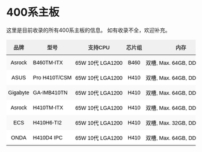 # 400系主板

这里是目前收录的所有400系主板的信息。
如有收录不全，欢迎补充。

<style type="text/css">
.tg  {border-collapse:collapse;border-color:#ccc;border-spacing:0;}
.tg td{background-color:#fff;border-bottom-width:1px;border-color:#ccc;border-style:solid;border-top-width:1px;
  border-width:0px;color:#333;font-family:Arial, sans-serif;font-size:14px;overflow:hidden;padding:10px 5px;
  word-break:keep-all;white-space:nowrap;}
.tg th{background-color:#f0f0f0;border-bottom-width:1px;border-color:#ccc;border-style:solid;border-top-width:1px;
  border-width:0px;color:#333;font-family:Arial, sans-serif;font-size:14px;font-weight:normal;overflow:hidden;
  padding:10px 5px;word-break:keep-all;white-space:nowrap;}
.tg .tg-z4i2{border-color:#ffffff;text-align:left;vertical-align:middle}
.tg .tg-939m{background-color:#f9f9f9;border-color:#ffffff;color:#333;text-align:center;vertical-align:middle}
.tg .tg-aw21{border-color:#ffffff;font-weight:bold;text-align:center;vertical-align:top}
.tg .tg-pwav{background-color:#f9f9f9;border-color:#ffffff;text-align:center;vertical-align:middle}
.tg .tg-zbbp{background-color:#f9f9f9;border-color:#ffffff;text-align:left;vertical-align:middle}
.tg .tg-v0mg{border-color:#ffffff;text-align:center;vertical-align:middle}
.tg .tg-tv2j{border-color:#ffffff;color:#333;text-align:center;vertical-align:top}
.tg .tg-dvqx{background-color:#f9f9f9;border-color:#ffffff;text-align:center;vertical-align:top}
.tr:first-child .td:first-child{text-align:right}
.thead .tr .th{position:sticky;top:0;}/* 列首永遠固定於上 */
</style>
<table class="tg">
<thead>
  <tr>
    <th class="tg-aw21">品牌</th>
    <th class="tg-aw21">型号</th>
    <th class="tg-aw21">支持CPU</th>
    <th class="tg-aw21">芯片组</th>
    <th class="tg-aw21">内存</th>
    <th class="tg-aw21">通道</th>
    <th class="tg-aw21">HDMI接口</th>
    <th class="tg-aw21">DP接口</th>
    <th class="tg-aw21">其他显示接口</th>
    <th class="tg-aw21">LAN</th>
    <th class="tg-aw21"> PCI Express </th>
    <th class="tg-aw21">WIFI/BT</th>
    <th class="tg-aw21">M.2 规格</th>
    <th class="tg-aw21">速度</th>
    <th class="tg-aw21">mini PCIe/mSATA</th>
    <th class="tg-aw21">SATA</th>
    <th class="tg-aw21">USB 3</th>
    <th class="tg-aw21">USB 2</th>
    <th class="tg-aw21">其他</th>
    <th class="tg-aw21">备注</th>
  </tr>
</thead>
<tbody>
  <tr>
    <td class="tg-pwav"><span style="font-weight:400;font-style:normal;text-decoration:none;color:black">Asrock</span></td>
    <td class="tg-zbbp"><span style="font-weight:400;font-style:normal;text-decoration:none;color:black">B460TM-ITX</span></td>
    <td class="tg-zbbp"><span style="font-weight:400;font-style:normal;text-decoration:none;color:black">65W 10代 LGA1200</span></td>
    <td class="tg-pwav"><span style="font-weight:400;font-style:normal;text-decoration:none;color:black">B460</span></td>
    <td class="tg-pwav"><span style="font-weight:400;font-style:normal;text-decoration:none;color:black">双槽, Max. 64GB, DDR4 2933</span>  </td>
    <td class="tg-pwav"><span style="font-weight:400;font-style:normal;text-decoration:none;color:black">双</span></td>
    <td class="tg-pwav"><span style="font-weight:400;font-style:normal;text-decoration:none;color:black">1 x HDMI 1.4b </span></td>
    <td class="tg-pwav"><span style="font-weight:400;font-style:normal;text-decoration:none;color:black">无</span></td>
    <td class="tg-pwav"><span style="font-weight:400;font-style:normal;text-decoration:none;color:black">1 x LVDS </span></td>
    <td class="tg-pwav"><span style="font-weight:400;font-style:normal;text-decoration:none;color:black">1 x RTL8111H</span> </td>
    <td class="tg-pwav"><span style="font-weight:400;font-style:normal;text-decoration:none;color:black">无</span></td>
    <td class="tg-pwav"><span style="font-weight:400;font-style:normal;text-decoration:none;color:black">1 x M.2 2230</span> </td>
    <td class="tg-pwav"><span style="font-weight:400;font-style:normal;text-decoration:none;color:black">1 x 2260/2280</span></td>
    <td class="tg-pwav"><span style="font-weight:400;font-style:normal;text-decoration:none;color:black">x4</span></td>
    <td class="tg-939m"><span style="font-weight:400;font-style:normal;text-decoration:none;color:black">无</span></td>
    <td class="tg-pwav"><span style="font-weight:400;font-style:normal;text-decoration:none;color:black">2 x SATA 6Gb/s</span></td>
    <td class="tg-pwav"><span style="font-weight:400;font-style:normal;text-decoration:none;color:black">3.2 x4</span></td>
    <td class="tg-pwav"><span style="font-weight:400;font-style:normal;text-decoration:none;color:black">无</span></td>
    <td class="tg-pwav"></td>
    <td class="tg-pwav"></td>
  </tr>
  <tr>
    <td class="tg-v0mg"><span style="font-weight:400;font-style:normal;text-decoration:none;color:black">ASUS</span></td>
    <td class="tg-z4i2"><span style="font-weight:400;font-style:normal;text-decoration:none;color:black">Pro H410T/CSM</span></td>
    <td class="tg-z4i2"><span style="font-weight:400;font-style:normal;text-decoration:none;color:black">65W 10代 LGA1200</span></td>
    <td class="tg-v0mg"><span style="font-weight:400;font-style:normal;text-decoration:none;color:black">H410</span></td>
    <td class="tg-v0mg"><span style="font-weight:400;font-style:normal;text-decoration:none;color:black">双槽, Max. 64GB, DDR4 2933</span>  </td>
    <td class="tg-v0mg"><span style="font-weight:400;font-style:normal;text-decoration:none;color:black">双</span></td>
    <td class="tg-v0mg"><span style="font-weight:400;font-style:normal;text-decoration:none;color:black">1 x HDMI 1.4b </span></td>
    <td class="tg-v0mg"><span style="font-weight:400;font-style:normal;text-decoration:none;color:black">1 x DP 1.4 *</span></td>
    <td class="tg-v0mg"><span style="font-weight:400;font-style:normal;text-decoration:none;color:black">1 x LVDS </span></td>
    <td class="tg-v0mg"><span style="font-weight:400;font-style:normal;text-decoration:none;color:black">1 x RTL8111H</span></td>
    <td class="tg-v0mg"><span style="font-weight:400;font-style:normal;text-decoration:none;color:black">无</span></td>
    <td class="tg-v0mg"><span style="font-weight:400;font-style:normal;text-decoration:none;color:black">1 x M.2 2230</span> </td>
    <td class="tg-v0mg"><span style="font-weight:400;font-style:normal;text-decoration:none;color:black">1 x 2260/2280</span></td>
    <td class="tg-v0mg"><span style="font-weight:400;font-style:normal;text-decoration:none;color:black">x4</span></td>
    <td class="tg-tv2j"><span style="font-weight:400;font-style:normal;text-decoration:none;color:#333">无</span></td>
    <td class="tg-v0mg"><span style="font-weight:400;font-style:normal;text-decoration:none;color:black">2 x SATA 6Gb/s</span></td>
    <td class="tg-v0mg"><span style="font-weight:400;font-style:normal;text-decoration:none;color:black">3.1 x2</span></td>
    <td class="tg-v0mg"><span style="font-weight:400;font-style:normal;text-decoration:none;color:black">2.0 x2</span></td>
    <td class="tg-v0mg"></td>
    <td class="tg-v0mg"><span style="font-weight:400;font-style:normal;text-decoration:none;color:black">HDMI 1.4b 4096 x 2160 @ 24Hz</span></td>
  </tr>
  <tr>
    <td class="tg-pwav"><span style="font-weight:400;font-style:normal;text-decoration:none;color:black">Gigabyte</span></td>
    <td class="tg-zbbp"><span style="font-weight:400;font-style:normal;text-decoration:none;color:black">GA-IMB410TN</span></td>
    <td class="tg-zbbp"><span style="font-weight:400;font-style:normal;text-decoration:none;color:black">65W 10代 LGA1200</span></td>
    <td class="tg-pwav"><span style="font-weight:400;font-style:normal;text-decoration:none;color:black">H410</span></td>
    <td class="tg-pwav"><span style="font-weight:400;font-style:normal;text-decoration:none;color:black">双槽, Max. 64GB, DDR4 2933</span>  </td>
    <td class="tg-pwav"><span style="font-weight:400;font-style:normal;text-decoration:none;color:black">双</span></td>
    <td class="tg-pwav"><span style="font-weight:400;font-style:normal;text-decoration:none;color:black">1 x HDMI2.0, 2 x HDMI1.4a</span></td>
    <td class="tg-pwav"><span style="font-weight:400;font-style:normal;text-decoration:none;color:black">无</span></td>
    <td class="tg-pwav"><span style="font-weight:400;font-style:normal;text-decoration:none;color:black">1 x LVDS </span></td>
    <td class="tg-pwav"><span style="font-weight:400;font-style:normal;text-decoration:none;color:black">2 x Intel 千兆</span>  </td>
    <td class="tg-pwav"><span style="font-weight:400;font-style:normal;text-decoration:none;color:black">1 x PCI 3.0 x16</span></td>
    <td class="tg-pwav"><span style="font-weight:400;font-style:normal;text-decoration:none;color:black">1 x M.2 2230</span> </td>
    <td class="tg-pwav"><span style="font-weight:400;font-style:normal;text-decoration:none;color:black">1 x 2280</span></td>
    <td class="tg-pwav"><span style="font-weight:400;font-style:normal;text-decoration:none;color:black">x4</span></td>
    <td class="tg-pwav"><span style="font-weight:400;font-style:normal;text-decoration:none;color:black">1 x mini PCIe (全高)</span></td>
    <td class="tg-pwav"><span style="font-weight:400;font-style:normal;text-decoration:none;color:black">2 x SATA 6Gb/s</span></td>
    <td class="tg-pwav"><span style="font-weight:400;font-style:normal;text-decoration:none;color:black">3.0 x4</span></td>
    <td class="tg-pwav"><span style="font-weight:400;font-style:normal;text-decoration:none;color:black">无</span></td>
    <td class="tg-pwav"><span style="font-weight:400;font-style:normal;text-decoration:none;color:black">sim卡槽</span></td>
    <td class="tg-pwav"></td>
  </tr>
  <tr>
    <td class="tg-v0mg"><span style="font-weight:400;font-style:normal;text-decoration:none;color:black">Asrock</span></td>
    <td class="tg-z4i2"><span style="font-weight:400;font-style:normal;text-decoration:none;color:black">H410TM-ITX</span></td>
    <td class="tg-z4i2"><span style="font-weight:400;font-style:normal;text-decoration:none;color:black">65W 10代 LGA1200</span></td>
    <td class="tg-v0mg"><span style="font-weight:400;font-style:normal;text-decoration:none;color:black">H410</span></td>
    <td class="tg-v0mg"><span style="font-weight:400;font-style:normal;text-decoration:none;color:black">双槽, Max. 64GB, DDR4 2933</span>  </td>
    <td class="tg-v0mg"><span style="font-weight:400;font-style:normal;text-decoration:none;color:black">双</span></td>
    <td class="tg-v0mg"><span style="font-weight:400;font-style:normal;text-decoration:none;color:black">1 x HDMI 1.4b </span></td>
    <td class="tg-v0mg"><span style="font-weight:400;font-style:normal;text-decoration:none;color:black">无</span></td>
    <td class="tg-v0mg"><span style="font-weight:400;font-style:normal;text-decoration:none;color:black">1 x LVDS </span></td>
    <td class="tg-v0mg"><span style="font-weight:400;font-style:normal;text-decoration:none;color:black">1 x RTL8111H</span> </td>
    <td class="tg-v0mg"><span style="font-weight:400;font-style:normal;text-decoration:none;color:black">无</span></td>
    <td class="tg-v0mg"><span style="font-weight:400;font-style:normal;text-decoration:none;color:black">1 x M.2 2230</span> </td>
    <td class="tg-v0mg"><span style="font-weight:400;font-style:normal;text-decoration:none;color:black">1 x 2260/2280</span></td>
    <td class="tg-v0mg"><span style="font-weight:400;font-style:normal;text-decoration:none;color:black">x4</span></td>
    <td class="tg-v0mg"><span style="font-weight:400;font-style:normal;text-decoration:none;color:black">无</span></td>
    <td class="tg-v0mg"><span style="font-weight:400;font-style:normal;text-decoration:none;color:black">2 x SATA 6Gb/s</span></td>
    <td class="tg-v0mg"><span style="font-weight:400;font-style:normal;text-decoration:none;color:black">3.2 x4</span></td>
    <td class="tg-v0mg"><span style="font-weight:400;font-style:normal;text-decoration:none;color:black">无</span></td>
    <td class="tg-v0mg"></td>
    <td class="tg-v0mg"></td>
  </tr>
  <tr>
    <td class="tg-pwav"><span style="font-weight:400;font-style:normal;text-decoration:none;color:black">ECS</span></td>
    <td class="tg-zbbp"><span style="font-weight:400;font-style:normal;text-decoration:none;color:black">H410H6-TI2</span></td>
    <td class="tg-zbbp"><span style="font-weight:400;font-style:normal;text-decoration:none;color:black">65W 10代 LGA1200</span></td>
    <td class="tg-pwav"><span style="font-weight:400;font-style:normal;text-decoration:none;color:black">H410</span></td>
    <td class="tg-pwav"><span style="font-weight:400;font-style:normal;text-decoration:none;color:black">双槽, Max. 32GB, DDR4 2933</span>  </td>
    <td class="tg-pwav"><span style="font-weight:400;font-style:normal;text-decoration:none;color:black">双</span></td>
    <td class="tg-pwav"><span style="font-weight:400;font-style:normal;text-decoration:none;color:black">1 x HDMI 1.4b </span></td>
    <td class="tg-pwav"><span style="font-weight:400;font-style:normal;text-decoration:none;color:black">无</span></td>
    <td class="tg-pwav"><span style="font-weight:400;font-style:normal;text-decoration:none;color:black">1 x LVDS</span></td>
    <td class="tg-pwav"><span style="font-weight:400;font-style:normal;text-decoration:none;color:black">1 x RTL8111H</span> </td>
    <td class="tg-pwav"><span style="font-weight:400;font-style:normal;text-decoration:none;color:black">无</span></td>
    <td class="tg-dvqx"> <span style="font-weight:400;font-style:normal;text-decoration:none;color:black">1 x M.2 2230</span>  <span style="font-weight:400;font-style:normal;text-decoration:none;color:black">支持CNVi</span></td>
    <td class="tg-pwav"><span style="font-weight:400;font-style:normal;text-decoration:none;color:black">1 x 2260/2280</span></td>
    <td class="tg-pwav"><span style="font-weight:400;font-style:normal;text-decoration:none;color:black">x2</span></td>
    <td class="tg-pwav"><span style="font-weight:400;font-style:normal;text-decoration:none;color:black">无</span></td>
    <td class="tg-pwav"><span style="font-weight:400;font-style:normal;text-decoration:none;color:black">2 x SATA 6Gb/s</span></td>
    <td class="tg-pwav"><span style="font-weight:400;font-style:normal;text-decoration:none;color:black">3.1 x2</span></td>
    <td class="tg-pwav"><span style="font-weight:400;font-style:normal;text-decoration:none;color:black">2.0 x2</span></td>
    <td class="tg-pwav"></td>
    <td class="tg-pwav"></td>
  </tr>
  <tr>
    <td class="tg-v0mg"><span style="font-weight:400;font-style:normal;text-decoration:none;color:black">ONDA</span></td>
    <td class="tg-z4i2"><span style="font-weight:400;font-style:normal;text-decoration:none;color:black">H410D4 IPC</span> </td>
    <td class="tg-z4i2"><span style="font-weight:400;font-style:normal;text-decoration:none;color:black">65W 10代 LGA1200</span></td>
    <td class="tg-v0mg"><span style="font-weight:400;font-style:normal;text-decoration:none;color:black">H410</span></td>
    <td class="tg-v0mg"><span style="font-weight:400;font-style:normal;text-decoration:none;color:black">双槽, Max. 64GB, DDR4 2933</span>  </td>
    <td class="tg-v0mg"><span style="font-weight:400;font-style:normal;text-decoration:none;color:black">双</span></td>
    <td class="tg-v0mg"><span style="font-weight:400;font-style:normal;text-decoration:none;color:black">1 x HDMI</span> </td>
    <td class="tg-v0mg"><span style="font-weight:400;font-style:normal;text-decoration:none;color:black">1 x DP</span></td>
    <td class="tg-v0mg"><span style="font-weight:400;font-style:normal;text-decoration:none;color:black">无</span></td>
    <td class="tg-v0mg"><span style="font-weight:400;font-style:normal;text-decoration:none;color:black">1 x 千兆</span>  </td>
    <td class="tg-v0mg"><span style="font-weight:400;font-style:normal;text-decoration:none;color:black">无</span></td>
    <td class="tg-v0mg"><span style="font-weight:400;font-style:normal;text-decoration:none;color:black">1 x M.2 2230</span> </td>
    <td class="tg-v0mg"><span style="font-weight:400;font-style:normal;text-decoration:none;color:black">1 x 2242/2260/2280</span></td>
    <td class="tg-v0mg"><span style="font-weight:400;font-style:normal;text-decoration:none;color:black">x4</span></td>
    <td class="tg-v0mg"><span style="font-weight:400;font-style:normal;text-decoration:none;color:black">无</span></td>
    <td class="tg-v0mg"><span style="font-weight:400;font-style:normal;text-decoration:none;color:black">2 x SATA 6Gb/s</span></td>
    <td class="tg-v0mg"><span style="font-weight:400;font-style:normal;text-decoration:none;color:black">3.0 x4</span></td>
    <td class="tg-v0mg"><span style="font-weight:400;font-style:normal;text-decoration:none;color:black">无</span></td>
    <td class="tg-v0mg"></td>
    <td class="tg-v0mg"></td>
  </tr>
</tbody>
</table>